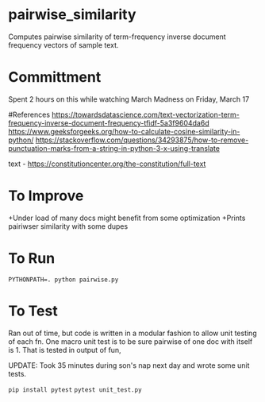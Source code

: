 # pairwise_similarity
Computes pairwise similarity of term-frequency inverse document frequency vectors of sample text. 

# Committment
Spent 2 hours on this while watching March Madness on Friday, March 17

#References
https://towardsdatascience.com/text-vectorization-term-frequency-inverse-document-frequency-tfidf-5a3f9604da6d
https://www.geeksforgeeks.org/how-to-calculate-cosine-similarity-in-python/
https://stackoverflow.com/questions/34293875/how-to-remove-punctuation-marks-from-a-string-in-python-3-x-using-translate


text - https://constitutioncenter.org/the-constitution/full-text


# To Improve
+Under load of many docs might benefit from some optimization
+Prints pairiwser similarity with some dupes



# To Run
```PYTHONPATH=. python pairwise.py```

# To Test
Ran out of time, but code is written in a modular fashion to allow unit testing of each fn. 
One macro unit test is to be sure pairwise of one doc with itself is 1. That is tested in output of fun, 

UPDATE: Took 35 minutes during son's nap next day and wrote some unit tests. 

```pip install pytest```
```pytest unit_test.py```
